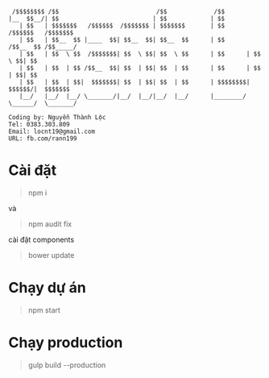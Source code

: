 ```
 /$$$$$$$$ /$$                           /$$             /$$                          
|__  $$__/| $$                          | $$            | $$                          
   | $$   | $$$$$$$   /$$$$$$  /$$$$$$$ | $$$$$$$       | $$        /$$$$$$   /$$$$$$$
   | $$   | $$__  $$ |____  $$| $$__  $$| $$__  $$      | $$       /$$__  $$ /$$_____/
   | $$   | $$  \ $$  /$$$$$$$| $$  \ $$| $$  \ $$      | $$      | $$  \ $$| $$      
   | $$   | $$  | $$ /$$__  $$| $$  | $$| $$  | $$      | $$      | $$  | $$| $$      
   | $$   | $$  | $$|  $$$$$$$| $$  | $$| $$  | $$      | $$$$$$$$|  $$$$$$/|  $$$$$$$
   |__/   |__/  |__/ \_______/|__/  |__/|__/  |__/      |________/ \______/  \_______/
```
```
Coding by: Nguyễn Thành Lộc
Tel: 0383.303.809
Email: locnt19@gmail.com
URL: fb.com/rann199
```

# Cài đặt

> npm i

và

> npm audit fix

cài đặt components

> bower update

# Chạy dự án

> npm start

# Chạy production

> gulp build --production